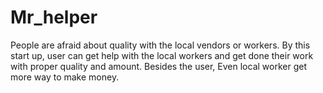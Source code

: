 # Mr_helper
People  are afraid about quality with the local vendors or workers. By this start up, user can get help with the local workers and get done their work with proper quality and amount. Besides the user, Even local worker get more way to make money.
